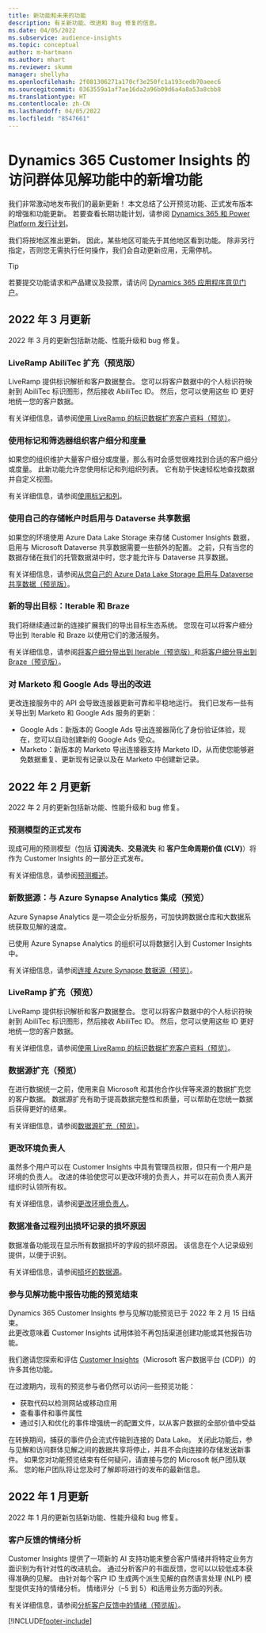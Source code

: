 ```yaml
---
title: 新功能和未来的功能
description: 有关新功能、改进和 Bug 修复的信息。
ms.date: 04/05/2022
ms.subservice: audience-insights
ms.topic: conceptual
author: m-hartmann
ms.author: mhart
ms.reviewer: skumm
manager: shellyha
ms.openlocfilehash: 2f081306271a170cf3e250fc1a193cedb70aeec6
ms.sourcegitcommit: 0363559a1af7ae16da2a96b09d6a4a8a53a8cbb8
ms.translationtype: HT
ms.contentlocale: zh-CN
ms.lasthandoff: 04/05/2022
ms.locfileid: "8547661"
---
```

# <a name="whats-new-in-the-audience-insights-capability-of-dynamics-365-customer-insights"></a>Dynamics 365 Customer Insights 的访问群体见解功能中的新增功能

我们非常激动地发布我们的最新更新！ 本文总结了公开预览功能、正式发布版本的增强和功能更新。 若要查看长期功能计划，请参阅 [Dynamics 365 和 Power Platform 发行计划](/dynamics365/release-plans/)。

我们将按地区推出更新。 因此，某些地区可能先于其他地区看到功能。 除非另行指定，否则您无需执行任何操作，我们会自动更新应用，无需停机。

> [!TIP]
> 若要提交功能请求和产品建议及投票，请访问 [Dynamics 365 应用程序意见门户](https://experience.dynamics.com/ideas/categories/?forum=79a8c474-4e35-e911-a971-000d3a4f3343&forumName=Dynamics%20365%20Customer%20Insights)。


## <a name="march-2022-updates"></a>2022 年 3 月更新

2022 年 3 月的更新包括新功能、性能升级和 bug 修复。

### <a name="liveramp-abilitec-enrichment-preview"></a>LiveRamp AbiliTec 扩充（预览版）

LiveRamp 提供标识解析和客户数据整合。 您可以将客户数据中的个人标识符映射到 AbiliTec 标识图形，然后接收 AbiliTec ID。 然后，您可以使用这些 ID 更好地统一您的客户数据。

有关详细信息，请参阅[使用 LiveRamp 的标识数据扩充客户资料（预览）](enrichment-liveramp.md)。

### <a name="organize-segments-and-measures-with-tags-and-filters"></a>使用标记和筛选器组织客户细分和度量
如果您的组织维护大量客户细分或度量，那么有时会感觉很难找到合适的客户细分或度量。 此新功能允许您使用标记和列组织列表。 它有助于快速轻松地查找数据并自定义视图。

有关详细信息，请参阅[使用标记和列](work-with-tags-columns.md)。

### <a name="enable-data-sharing-with-dataverse-when-using-your-own-storage-account"></a>使用自己的存储帐户时启用与 Dataverse 共享数据

如果您的环境使用 Azure Data Lake Storage 来存储 Customer Insights 数据，启用与 Microsoft Dataverse 共享数据需要一些额外的配置。
之前，只有当您的数据存储在我们的托管数据湖中时，您才能允许与 Dataverse 共享数据。 

有关详细信息，请参阅[从您自己的 Azure Data Lake Storage 启用与 Dataverse 共享数据（预览版）](manage-environments.md#enable-data-sharing-with-dataverse-from-your-own-azure-data-lake-storage-preview)。

### <a name="new-export-destinations-iterable-and-braze"></a>新的导出目标：Iterable 和 Braze

我们将继续通过新的连接扩展我们的导出目标生态系统。 您现在可以将客户细分导出到 Iterable 和 Braze 以使用它们的激活服务。

有关详细信息，请参阅[将客户细分导出到 Iterable（预览版）](export-iterable.md)和[将客户细分导出到 Braze（预览版）](export-braze.md)。

### <a name="improvements-to-marketo-and-google-ads-export"></a>对 Marketo 和 Google Ads 导出的改进

更改连接服务中的 API 会导致连接器更新可靠和平稳地运行。 我们已发布一些有关导出到 Marketo 和 Google Ads 服务的更新：

- Google Ads：新版本的 Google Ads 导出连接器简化了身份验证体验，现在，您可以自动创建新的 Google Ads 受众。 
- Marketo：新版本的 Marketo 导出连接器支持 Marketo ID，从而使您能够避免数据重复、更新现有记录以及在 Marketo 中创建新记录。 


## <a name="february-2022-updates"></a>2022 年 2 月更新

2022 年 2 月的更新包括新功能、性能升级和 bug 修复。

### <a name="general-availability-for-prediction-models"></a>预测模型的正式发布

现成可用的预测模型（包括 **订阅流失**、**交易流失** 和 **客户生命周期价值 (CLV)**）将作为 Customer Insights 的一部分正式发布。 

有关详细信息，请参阅[预测概述](predictions-overview.md)。

### <a name="new-data-source-integration-with-azure-synapse-analytics-preview"></a>新数据源：与 Azure Synapse Analytics 集成（预览）

Azure Synapse Analytics 是一项企业分析服务，可加快跨数据仓库和大数据系统获取见解的速度。

已使用 Azure Synapse Analytics 的组织可以将数据引入到 Customer Insights 中。 

有关详细信息，请参阅[连接 Azure Synapse 数据源（预览）](connect-synapse.md)。

### <a name="liveramp-enrichment-preview"></a>LiveRamp 扩充（预览）

LiveRamp 提供标识解析和客户数据整合。 您可以将客户数据中的个人标识符映射到 AbiliTec 标识图形，然后接收 AbiliTec ID。 然后，您可以使用这些 ID 更好地统一您的客户数据。

有关详细信息，请参阅[使用 LiveRamp 的标识数据扩充客户资料（预览）](enrichment-liveramp.md)。

### <a name="enrichment-for-data-sources-preview"></a>数据源扩充（预览）

在进行数据统一之前，使用来自 Microsoft 和其他合作伙伴等来源的数据扩充您的客户数据。 数据源扩充有助于提高数据完整性和质量，可以帮助在您统一数据后获得更好的结果。

有关详细信息，请参阅[数据源扩充（预览）](data-sources-enrichment.md)。

### <a name="change-owner-of-environment"></a>更改环境负责人

虽然多个用户可以在 Customer Insights 中具有管理员权限，但只有一个用户是环境的负责人。 改进的体验使您可以更改环境的负责人，并可以在前负责人离开组织时认领所有权。 

有关详细信息，请参阅[更改环境负责人](manage-environments.md#change-the-owner-of-an-environment)。

### <a name="data-preparation-process-lists-corruption-reason-for-corrupted-records"></a>数据准备过程列出损坏记录的损坏原因

数据准备功能现在显示所有数据损坏的字段的损坏原因。 该信息在个人记录级别提供，以便于识别。 

有关详细信息，请参阅[损坏的数据源](entities.md#corrupted-data-sources)。

### <a name="end-of-preview-for-reporting-features-in-the-engagement-insights-capability"></a>参与见解功能中报告功能的预览结束

Dynamics 365 Customer Insights 参与见解功能预览已于 2022 年 2 月 15 日结束。  
此更改意味着 Customer Insights 试用体验不再包括渠道创建功能或其他报告功能。

我们邀请您探索和评估 [Customer Insights](https://dynamics.microsoft.com/ai/customer-insights/)（Microsoft 客户数据平台 (CDP)）的许多其他功能。    
 
在过渡期内，现有的预览参与者仍然可以访问一些预览功能：

- 获取代码以检测网站或移动应用 
- 查看事件和事件属性 
- 通过引入和优化的事件增强统一的配置文件，以从客户数据的全部价值中受益
  
在转换期间，捕获的事件仍会流式传输到连接的 Data Lake。 关闭此功能后，参与见解和访问群体见解之间的数据共享将停止，并且不会向连接的存储发送新事件。
如果您对功能预览结束有任何疑问，请直接与您的 Microsoft 帐户团队联系。 您的帐户团队将让您及时了解即将进行的发布的最新信息。 

## <a name="january-2022-updates"></a>2022 年 1 月更新

2022 年 1 月的更新包括新功能、性能升级和 bug 修复。

### <a name="sentiment-analysis-of-your-customers-feedback"></a>客户反馈的情绪分析

Customer Insights 提供了一项新的 AI 支持功能来整合客户情绪并将特定业务方面识别为有针对性的改进机会。 通过分析客户的书面反馈，您可以以较低成本获得准确的见解。 由针对每个客户 ID 生成两个派生见解的自然语言处理 (NLP) 模型提供支持的情绪分析。 情绪评分（–5 到 5）和适用业务方面的列表。 

有关详细信息，请参阅[分析客户反馈中的情绪（预览版）](sentiment-analysis.md)。


[!INCLUDE[footer-include](../includes/footer-banner.md)]